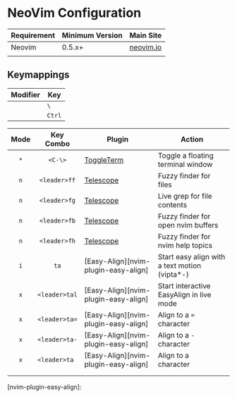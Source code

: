 # NeoVim Configuration

| Requirement | Minimum Version | Main Site                     |
| ----------- | --------------- | ----------------------------- |
| Neovim      | 0.5.x+          | [neovim.io][main-site-neovim] |
|             |                 |                               |

## Keymappings

| Modifier | Key    |
| -------- | ------ |
| <leader> | `\`    |
| <C>      | `Ctrl` |

| Mode  |   Key Combo   | Plugin                               | Action                                        |
| :---: | :-----------: | ------------------------------------ | --------------------------------------------- |
|  `*`  |    `<C-\>`    | [ToggleTerm][nvim-plugin-toggleterm] | Toggle a floating terminal window             |
|  `n`  | `<leader>ff`  | [Telescope][nvim-plugin-telescope]   | Fuzzy finder for files                        |
|  `n`  | `<leader>fg`  | [Telescope][nvim-plugin-telescope]   | Live grep for file contents                   |
|  `n`  | `<leader>fb`  | [Telescope][nvim-plugin-telescope]   | Fuzzy finder for open nvim buffers            |
|  `n`  | `<leader>fh`  | [Telescope][nvim-plugin-telescope]   | Fuzzy finder for nvim help topics             |
|  `i`  |     `ta`      | [Easy-Align][nvim-plugin-easy-align] | Start easy align with a text motion (vipta*-) |
|  `x`  | `<leader>tal` | [Easy-Align][nvim-plugin-easy-align] | Start interactive EasyAlign in live mode      |
|  `x`  | `<leader>ta=` | [Easy-Align][nvim-plugin-easy-align] | Align to a `=` character                      |
|  `x`  | `<leader>ta-` | [Easy-Align][nvim-plugin-easy-align] | Align to a `-` character                      |
|  `x`  | `<leader>ta ` | [Easy-Align][nvim-plugin-easy-align] | Align to a ` ` character                      |
|       |               |                                      |                                               |
|       |               |                                      |                                               |

<!-- LINKS -->

[main-site-neovim]: https://neovim.io/
[nvim-plugin-toggleterm]: https://github.com/
[nvim-plugin-telescope]: https://github.com/
[nvim-plugin-easy-align]:
